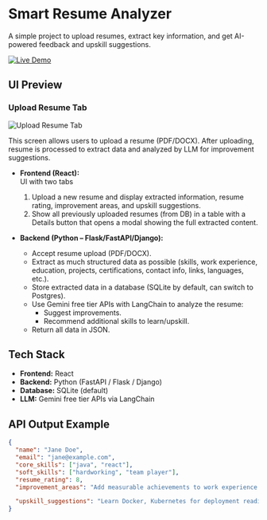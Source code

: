 # Smart Resume Analyzer

A simple project to upload resumes, extract key information, and get AI-powered feedback and upskill suggestions.

[![Live Demo](https://img.shields.io/badge/Live-Demo-brightgreen)](https://smartairesume.netlify.app/)

## UI Preview

### Upload Resume Tab

![Upload Resume Tab](https://res.cloudinary.com/dp8gu4t9m/image/upload/v1757727445/Screenshot_2025-09-13_070559_ob4weo.png)

This screen allows users to upload a resume (PDF/DOCX). After uploading, resume is processed to extract data and analyzed by LLM for improvement suggestions.

- **Frontend (React):**  
  UI with two tabs  
  1. Upload a new resume and display extracted information, resume rating, improvement areas, and upskill suggestions.  
  2. Show all previously uploaded resumes (from DB) in a table with a Details button that opens a modal showing the full extracted content.

- **Backend (Python – Flask/FastAPI/Django):**  
  - Accept resume upload (PDF/DOCX).  
  - Extract as much structured data as possible (skills, work experience, education, projects, certifications, contact info, links, languages, etc.).  
  - Store extracted data in a database (SQLite by default, can switch to Postgres).  
  - Use Gemini free tier APIs with LangChain to analyze the resume:
    - Suggest improvements.
    - Recommend additional skills to learn/upskill.
  - Return all data in JSON.


## Tech Stack

- **Frontend:** React  
- **Backend:** Python (FastAPI / Flask / Django)  
- **Database:** SQLite (default)  
- **LLM:** Gemini free tier APIs via LangChain  


## API Output Example

```json
{
  "name": "Jane Doe",
  "email": "jane@example.com",
  "core_skills": ["java", "react"],
  "soft_skills": ["hardworking", "team player"],
  "resume_rating": 8,
  "improvement_areas": "Add measurable achievements to work experience.",

  "upskill_suggestions": "Learn Docker, Kubernetes for deployment readiness."
}



